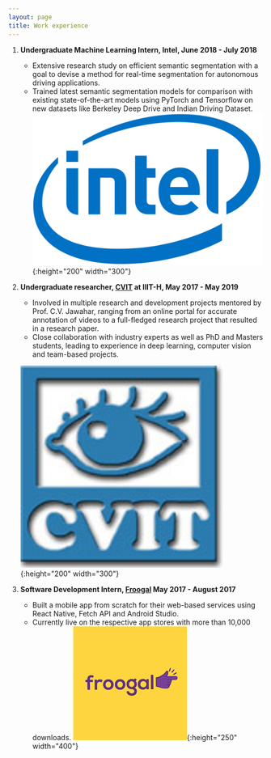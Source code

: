 ```yaml
---
layout: page
title: Work experience
---
```


1. **Undergraduate Machine Learning Intern, Intel, June 2018 - July 2018**
	* Extensive research study on efficient semantic segmentation with a goal to devise a method for real-time segmentation for autonomous driving applications.
	* Trained latest semantic segmentation models for comparison with existing state-of-the-art models using PyTorch and Tensorflow on new datasets like Berkeley Deep Drive and Indian Driving Dataset.
	![arn](./assets/img/intel.png){:height="200" width="300"}
2. **Undergraduate researcher, <a href="https://cvit.iiit.ac.in">CVIT</a> at IIIT-H, May 2017 - May 2019**
	* Involved in multiple research and development projects mentored by Prof. C.V. Jawahar, ranging from an online portal for accurate annotation of videos to a full-fledged research project that resulted in a research paper.
	* Close collaboration with industry experts as well as PhD and Masters students, leading to experience in deep learning, computer vision and team-based projects.
	
	![arn](./assets/img/cvit.jpg){:height="200" width="300"}
3. **Software Development Intern, <a href="https://froogal.in">Froogal</a> May 2017 - August 2017**
	* Built a mobile app from scratch for their web-based services using React Native, Fetch API and Android Studio.
	* Currently live on the respective app stores with more than 10,000 downloads.
	![arn](./assets/img/froogal.png){:height="250" width="400"}